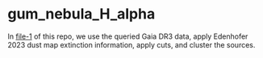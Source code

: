 # gum_nebula_H_alpha

In [file-1](../main/1-CMD_w_Edenhofer_clustering.ipynb) of this repo, we use the queried Gaia DR3 data, apply Edenhofer 2023 dust map extinction information, apply cuts, and cluster the sources. 
